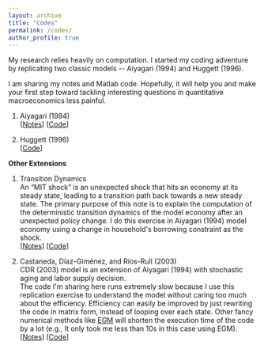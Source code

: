 ```yaml
---
layout: archive
title: "Codes"
permalink: /codes/
author_profile: true
---
```



My research relies heavily on computation. I started my coding adventure by replicating two classic models -- Aiyagari (1994) and Huggett (1996).

I am sharing my notes and Matlab code. Hopefully, it will help you and make your first step toward tackling interesting questions in quantitative macroeconomics less painful. 

1. Aiyagari (1994)         
   \[[Notes](../files/Aiyagari.pdf)\] \[[Code](https://github.com/yanranecon/Aiyagari-1994-Replication/tree/main/Codes)\]
   
2. Huggett (1996)         
   \[[Code](https://github.com/yanranecon/Huggett-1996-Replication/tree/main/Codes)\]

**Other Extensions**

1. Transition Dynamics  
   An “MIT shock” is an unexpected shock that hits an economy at its steady state, leading to a transition path back towards a new steady state. The primary purpose of this note is to explain the computation of the deterministic transition dynamics of the model economy after an unexpected policy change. I do this exercise in Aiyagari (1994) model economy using a change in household's borrowing constraint as the shock.  
   \[[Notes](../files/MIT.pdf)\] \[[Code](https://github.com/yanranecon/MIT-Shock/tree/main/Codes)\]

2. Castaneda, Díaz-Giménez, and Ríos-Rull (2003)  
   CDR (2003) model is an extension of Aiyagari (1994) with stochastic aging and labor supply decision.  
   The code I'm sharing here runs extremely slow because I use this replication exercise to understand the model without caring too much about the efficiency. Efficiency can easily be improved by just rewriting the code in matrix form, instead of looping over each state. Other fancy numerical methods like [EGM](https://www.sciencedirect.com/science/article/pii/S0165188906001783) will shorten the execution time of the code by a lot (e.g., It only took me less than 10s in this case using EGM).  
   \[[Notes](../files/CDR.pdf)\] \[[Code](https://github.com/yanranecon/CDR-2003-Replication/tree/main/Codes)\]
